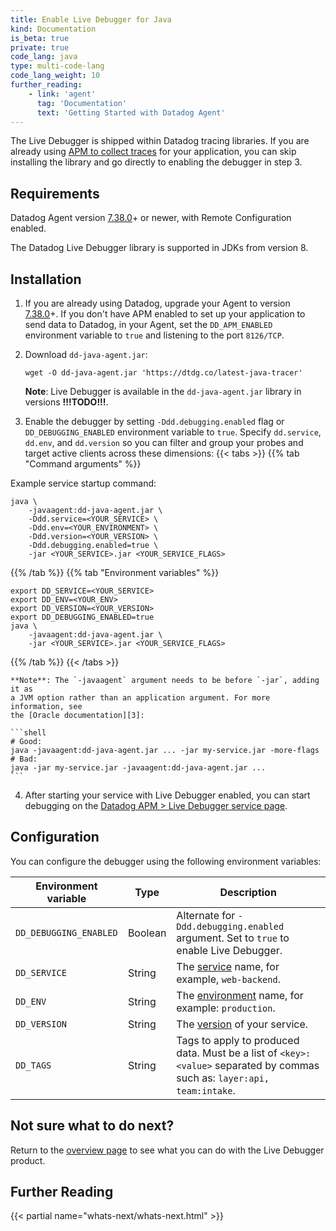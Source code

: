 ```yaml
---
title: Enable Live Debugger for Java
kind: Documentation
is_beta: true
private: true
code_lang: java
type: multi-code-lang
code_lang_weight: 10
further_reading:
    - link: 'agent'
      tag: 'Documentation'
      text: 'Getting Started with Datadog Agent'
---
```


The Live Debugger is shipped within Datadog tracing libraries. If you are
already using [APM to collect traces][1] for your application, you can skip
installing the library and go directly to enabling the debugger in step 3.

## Requirements

Datadog Agent version [7.38.0][2]+ or newer, with Remote Configuration enabled.

The Datadog Live Debugger library is supported in JDKs from version 8.

## Installation

1. If you are already using Datadog, upgrade your Agent to version
   [7.38.0][2]+. If you don't have APM enabled to set up your application to
   send data to Datadog, in your Agent, set the `DD_APM_ENABLED` environment
   variable to `true` and listening to the port `8126/TCP`.

2. Download `dd-java-agent.jar`:

    ```shell
    wget -O dd-java-agent.jar 'https://dtdg.co/latest-java-tracer'
    ```

     **Note**: Live Debugger is available in the `dd-java-agent.jar` library
     in versions **!!!TODO!!!**.

3. Enable the debugger by setting `-Ddd.debugging.enabled` flag or
   `DD_DEBUGGING_ENABLED` environment variable to `true`. Specify `dd.service`,
   `dd.env`, and `dd.version` so you can filter and group your probes and
   target active clients across these dimensions:
   {{< tabs >}}
{{% tab "Command arguments" %}}

Example service startup command:
```shell
java \
    -javaagent:dd-java-agent.jar \
    -Ddd.service=<YOUR_SERVICE> \
    -Ddd.env=<YOUR_ENVIRONMENT> \
    -Ddd.version=<YOUR_VERSION> \
    -Ddd.debugging.enabled=true \
    -jar <YOUR_SERVICE>.jar <YOUR_SERVICE_FLAGS>
```
{{% /tab %}}
{{% tab "Environment variables" %}}

```shell
export DD_SERVICE=<YOUR_SERVICE>
export DD_ENV=<YOUR_ENV>
export DD_VERSION=<YOUR_VERSION>
export DD_DEBUGGING_ENABLED=true
java \
    -javaagent:dd-java-agent.jar \
    -jar <YOUR_SERVICE>.jar <YOUR_SERVICE_FLAGS>
```
{{% /tab %}}
{{< /tabs >}}

    **Note**: The `-javaagent` argument needs to be before `-jar`, adding it as
    a JVM option rather than an application argument. For more information, see
    the [Oracle documentation][3]:

    ```shell
    # Good:
    java -javaagent:dd-java-agent.jar ... -jar my-service.jar -more-flags
    # Bad:
    java -jar my-service.jar -javaagent:dd-java-agent.jar ...
    ```

4. After starting your service with Live Debugger enabled, you can start
   debugging on the [Datadog APM > Live Debugger service
   page](https://app.datadoghq.com/debugging).

## Configuration

You can configure the debugger using the following environment variables:

| Environment variable                             | Type          | Description                                                                                                               |
| ------------------------------------------------ | ------------- | ------------------------------------------------------------------------------------------------------------------------- |
| `DD_DEBUGGING_ENABLED`                           | Boolean       | Alternate for `-Ddd.debugging.enabled` argument. Set to `true` to enable Live Debugger.                                  |
| `DD_SERVICE`                                     | String        | The [service][4] name, for example, `web-backend`.                                                                        |
| `DD_ENV`                                         | String        | The [environment][4] name, for example: `production`.                                                                     |
| `DD_VERSION`                                     | String        | The [version][4] of your service.                                                                                         |
| `DD_TAGS`                                        | String        | Tags to apply to produced data. Must be a list of `<key>:<value>` separated by commas such as: `layer:api, team:intake`.  |

## Not sure what to do next?

Return to the [overview page][5] to see what you can do with the Live Debugger
product.

## Further Reading

{{< partial name="whats-next/whats-next.html" >}}

[1]: /tracing/trace_collection/
[2]: https://app.datadoghq.com/account/settings#agent/overview
[3]: https://docs.oracle.com/javase/7/docs/technotes/tools/solaris/java.html
[4]: /getting_started/tagging/unified_service_tagging
[5]: /tracing/live_debugger/
